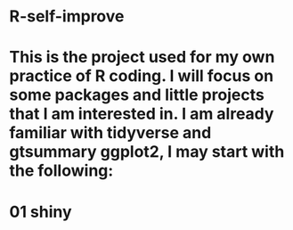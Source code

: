 # R-self-improve
# This is the project used for my own practice of R coding. I will focus on some packages and little projects that I am interested in. I am already familiar with tidyverse and gtsummary ggplot2, I may start with the following:
# 01 shiny
